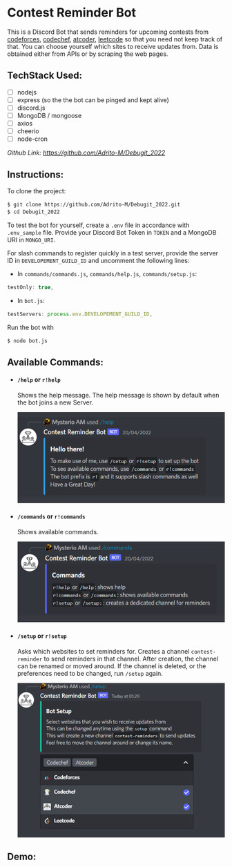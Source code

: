 # Contest Reminder Bot

This is a Discord Bot that sends reminders for upcoming contests from [codeforces](codeforces.com), [codechef](codechef.com), [atcoder](atcoder.jp), [leetcode](leetcode.com) so that you need not keep track of that. You can choose yourself which sites to receive updates from. Data is obtained either from APIs or by scraping the web pages.

## TechStack Used:
- [ ] nodejs
- [ ] express (so the the bot can be pinged and kept alive)
- [ ] discord.js
- [ ] MongoDB / mongoose
- [ ] axios
- [ ] cheerio
- [ ] node-cron

*Github Link: https://github.com/Adrito-M/Debugit_2022*

## Instructions:

To clone the project:
```bash
$ git clone https://github.com/Adrito-M/Debugit_2022.git
$ cd Debugit_2022
```
To test the bot for yourself, create a `.env` file in accordance with `.env_sample` file. Provide your Discord Bot Token in `TOKEN` and a MongoDB URI in `MONGO_URI`.

For slash commands to register quickly in a test server, provide the server ID in `DEVELOPEMENT_GUILD_ID` and uncomment the following lines:

- In `commands/commands.js`, `commands/help.js`, `commands/setup.js`:

```javascript
testOnly: true,
```

- In `bot.js`:

```javascript
testServers: process.env.DEVELOPEMENT_GUILD_ID,
```

Run the bot with 
```bash
$ node bot.js
```

## Available Commands:

- #### `/help` or `r!help`

    Shows the help message. The help message is shown by default when the bot joins a new Server.

    ![Debugit](./lib/help.png)

- #### `/commands` or `r!commands`

    Shows available commands.

    ![Screenshot of /commands](./lib/commands.png)

- #### `/setup` or `r!setup`
    Asks which websites to set reminders for. Creates a channel `contest-reminder` to send reminders in that channel. After creation, the channel can be renamed or moved around. If the channel is deleted, or the preferences need to be changed, run `/setup` again.

    ![Screenshot of /setup](./lib/setup.png)

## Demo:
